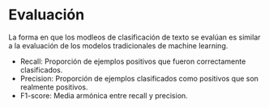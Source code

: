# Evaluación

La forma en que los modleos de clasificación de texto se evalúan es similar a la evaluación de los modelos tradicionales de machine learning.

- Recall: Proporción de ejemplos positivos que fueron correctamente clasificados.
- Precision: Proporción de ejemplos clasificados como positivos que son realmente positivos.
- F1-score: Media armónica entre recall y precision.
